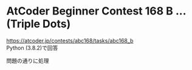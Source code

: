 # AtCoder Beginner Contest 168 B ... (Triple Dots)  
https://atcoder.jp/contests/abc168/tasks/abc168_b  
Python (3.8.2)で回答  

問題の通りに処理
